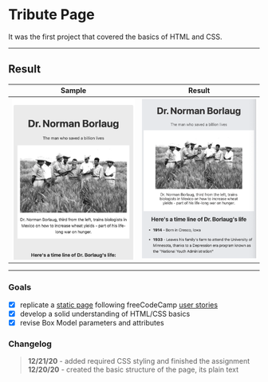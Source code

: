 # Tribute Page

It was the first project that covered the basics of HTML and CSS.
___

## Result

Sample | Result
:-----:|:------:
![sample page](src.png)|![finished project](result.png)

___

### Goals

- [x] replicate a [static page](https://codepen.io/freeCodeCamp/full/zNqgVx, "sample page") following freeCodeCamp [user stories](https://www.freecodecamp.org/learn/responsive-web-design/responsive-web-design-projects/build-a-tribute-page "FCC user stories")
- [x] develop a solid understanding of HTML/CSS basics
- [x] revise Box Model parameters and attributes

### Changelog

>**12/21/20** - added required CSS styling and finished the assignment\
>**12/20/20** - created the basic structure of the page, its plain text
